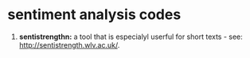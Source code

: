 # sentiment analysis codes


1. **sentistrengthn:** a tool that is especialyl userful for short texts - see: http://sentistrength.wlv.ac.uk/.
